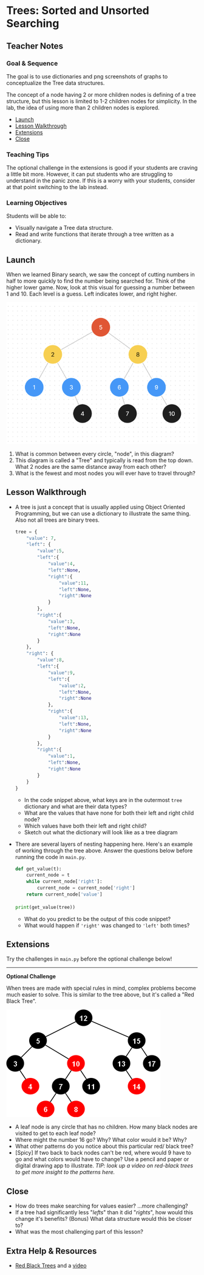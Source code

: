 # Trees: Sorted and Unsorted Searching

## Teacher Notes

### Goal & Sequence

The goal is to use dictionaries and png screenshots of graphs to conceptualize the Tree data structures.

The concept of a node having 2 or more children nodes is defining of a tree structure, but this lesson is limited to 1-2 children nodes for simplicity. In the lab, the idea of using more than 2 children nodes is explored. 

- [Launch](#launch)
- [Lesson Walkthrough](#lesson-walkthrough)
- [Extensions](#extensions)
- [Close](#close)

### Teaching Tips

The optional challenge in the extensions is good if your students are craving a little bit more. However, it can put students who are struggling to understand in the panic zone. If this is a worry with your students, consider at that point switching to the lab instead.

### Learning Objectives

Students will be able to:

- Visually navigate a Tree data structure.
- Read and write functions that iterate through a tree written as a dictionary.

## Launch

When we learned Binary search, we saw the concept of cutting numbers in half to more quickly to find the number being searched for. Think of the higher lower game. Now, look at this visual for guessing a number between 1 and 10. Each level is a guess. Left indicates lower, and right higher.

![Binary Tree of numbers 1-10](./10.png)

1. What is common between every circle, "node", in this diagram?
2. This diagram is called a "Tree" and typically is read from the top down. What 2 nodes are the same distance away from each other?
3. What is the fewest and most nodes you will ever have to travel through?



## Lesson Walkthrough

- A tree is just a concept that is usually applied using Object Oriented Programming, but we can use a dictionary to illustrate the same thing. Also not all trees are binary trees.
    ```py
    tree = {
        "value": 7,
        "left": {
            "value":5,
            "left":{
                "value":4,
                "left":None,
                "right":{
                    "value":11,
                    "left":None,
                    "right":None
                }
            },
            "right":{
                "value":3,
                "left":None,
                "right":None
            }
        },
        "right": {
            "value":8,
            "left":{
                "value":9,
                "left":{
                    "value":2,
                    "left":None,
                    "right":None
                },
                "right":{
                    "value":13,
                    "left":None,
                    "right":None
                }
            },
            "right":{
                "value":1,
                "left":None,
                "right":None
            }
        }
    }
    ```
    - In the code snippet above, what keys are in the outermost `tree` dictionary and what are their data types?
    - What are the values that have none for both their left and right child node?
    - Which values have both their left and right child?
    - Sketch out what the dictionary will look like as a tree diagram

- There are several layers of nesting happening here. Here's an example of working through the tree above. Answer the questions below before running the code in `main.py`.
    ```py
    def get_value(t):
        current_node = t
        while current_node['right']:
            current_node = current_node['right']
        return current_node['value']

    print(get_value(tree))
    ```
    - What do you predict to be the output of this code snippet?
    - What would happen if `'right'` was changed to `'left'` both times?

## Extensions

Try the challenges in `main.py` before the optional challenge below!

---

**Optional Challenge**

When trees are made with special rules in mind, complex problems become much easier to solve. This is similar to the tree above, but it's called a "Red Black Tree".

![Binary Tree of numbers 1-10](./redblacktree.png)

- A leaf node is any circle that has no children. How many black nodes are visited to get to each leaf node?
- Where might the number 16 go? Why? What color would it be? Why?
- What other patterns do you notice about this particular red/ black tree?
- [Spicy] If two back to back nodes can't be red, where would 9 have to go and what colors would have to change? Use a pencil and paper or digital drawing app to illustrate. _TIP: look up a video on red-black trees to get more insight to the patterns here._

## Close

- How do trees make searching for values easier? ...more challenging?
- If a tree had significantly less "_lefts_" than it did "_rights_", how would this change it's benefits? (Bonus) What data structure would this be closer to?
- What was the most challenging part of this lesson?

## Extra Help & Resources

- [Red Black Trees](https://www.geeksforgeeks.org/introduction-to-red-black-tree/) and a [video](https://www.youtube.com/watch?v=95s3ndZRGbk)